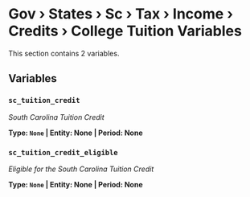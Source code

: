 # Gov › States › Sc › Tax › Income › Credits › College Tuition Variables

This section contains 2 variables.

## Variables

### `sc_tuition_credit`
*South Carolina Tuition Credit*

**Type: `None` | Entity: None | Period: None**

### `sc_tuition_credit_eligible`
*Eligible for the South Carolina Tuition Credit*

**Type: `None` | Entity: None | Period: None**
